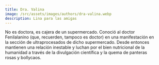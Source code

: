 ```yaml
---
title: Dra. Valina
image: /src/assets/images/authors/dra-valina.webp
description: Lina para las amigas
---
```


No es doctora, es cajera de un supermercado. Conoció al doctor Fenilalanino (que, recuerden, tampoco es doctor) en una manifestación en la sección de ultraprocesados de dicho supermercado. Desde entonces mantienen una relación inestable y luchan por el bien nutricional de la humanidad a través de la divulgación científica y la quema de panteras rosas y bollycaos.
